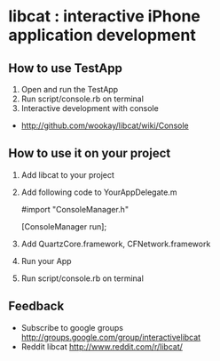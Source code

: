 libcat : interactive iPhone application development
===================================================


How to use TestApp
------------------
1. Open and run the TestApp
2. Run script/console.rb on terminal
3. Interactive development with console
  * <http://github.com/wookay/libcat/wiki/Console>


How to use it on your project
-----------------------------
1. Add libcat to your project
2. Add following code to YourAppDelegate.m

	#import "ConsoleManager.h"
	
	[ConsoleManager run];


3. Add QuartzCore.framework, CFNetwork.framework
4. Run your App
5. Run script/console.rb on terminal


Feedback
--------
 * Subscribe to google groups <http://groups.google.com/group/interactivelibcat>
 * Reddit libcat <http://www.reddit.com/r/libcat/>
